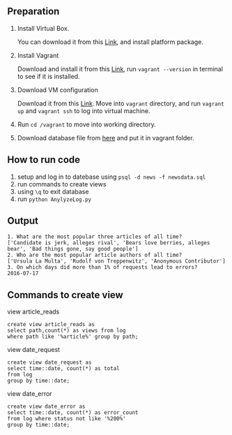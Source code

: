 ## Preparation
1. Install Virtual Box.

   You can download it from this [Link](https://www.virtualbox.org/wiki/Downloads), and install platform package.
2. Install Vagrant

   Download and install it from this [Link](https://www.vagrantup.com/downloads.html),
   run `vagrant --version` in terminal to see if it is installed.
3. Download VM configuration

   Download it from this [Link](https://d17h27t6h515a5.cloudfront.net/topher/2017/August/59822701_fsnd-virtual-machine/fsnd-virtual-machine.zip).
   Move into `vagrant` directory, and run `vagrant up` and `vagrant ssh` to log into virtual machine.

4. Run `cd /vagrant` to move into working directory.
5. Download database file from [here](https://d17h27t6h515a5.cloudfront.net/topher/2016/August/57b5f748_newsdata/newsdata.zip) and put it in vagrant folder.

## How to run code
1. setup and log in to datebase using `psql -d news -f newsdata.sql`
2. run commands to create views
3. using `\q` to exit database
4. run `python AnylyzeLog.py`

## Output

```
1. What are the most popular three articles of all time?
['Candidate is jerk, alleges rival', 'Bears love berries, alleges bear', 'Bad things gone, say good people']
2. Who are the most popular article authors of all time?
['Ursula La Multa', 'Rudolf von Treppenwitz', 'Anonymous Contributor']
3. On which days did more than 1% of requests lead to errors?
2016-07-17
```

## Commands to create view

view article_reads
```
create view article_reads as 
select path,count(*) as views from log
where path like '%article%' group by path;
```

view date_request
```
create view date_request as 
select time::date, count(*) as total
from log 
group by time::date;
```

view date_error
```
create view date_error as 
select time::date, count(*) as error_count
from log where status not like '%200%'
group by time::date;
```